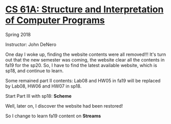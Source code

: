 # [CS 61A: Structure and Interpretation of Computer Programs](https://inst.eecs.berkeley.edu/~cs61a/sp18/)

Spring 2018

Instructor: John DeNero

One day I woke up, finding the website contents were all removed!!! It's turn out that the new semester was coming, the website clear all the contents in fa19 for the sp20. So, I have to find the latest available website, which is sp18, and continue to learn.

Some remained part II contents: Lab08 and HW05 in fa19 will be replaced by Lab08, HW06 and HW07 in sp18.

Start Part III with sp18: **Scheme**





Well, later on, I discover the website had been restored!

So I change to learn fa19 content on **Streams**

